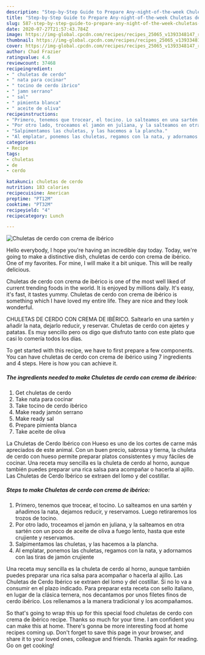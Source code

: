 ```yaml
---
description: "Step-by-Step Guide to Prepare Any-night-of-the-week Chuletas de cerdo con crema de ibérico"
title: "Step-by-Step Guide to Prepare Any-night-of-the-week Chuletas de cerdo con crema de ibérico"
slug: 587-step-by-step-guide-to-prepare-any-night-of-the-week-chuletas-de-cerdo-con-crema-de-iberico
date: 2020-07-27T21:57:43.784Z
image: https://img-global.cpcdn.com/recipes/recipes_25065_v1393348147_receta_foto_00025065/751x532cq70/chuletas-de-cerdo-con-crema-de-iberico-foto-principal.jpg
thumbnail: https://img-global.cpcdn.com/recipes/recipes_25065_v1393348147_receta_foto_00025065/751x532cq70/chuletas-de-cerdo-con-crema-de-iberico-foto-principal.jpg
cover: https://img-global.cpcdn.com/recipes/recipes_25065_v1393348147_receta_foto_00025065/751x532cq70/chuletas-de-cerdo-con-crema-de-iberico-foto-principal.jpg
author: Chad Frazier
ratingvalue: 4.6
reviewcount: 37468
recipeingredient:
- " chuletas de cerdo"
- " nata para cocinar"
- " tocino de cerdo ibrico"
- " jamn serrano"
- " sal"
- " pimienta blanca"
- " aceite de oliva"
recipeinstructions:
- "Primero, tenemos que trocear, el tocino. Lo salteamos en una sartén  y añadimos la nata, dejamos reducir, y reservamos. Luego retiraremos los trozos de tocino."
- "Por otro lado, troceamos el jamón en juliana, y la salteamos en otra sartén con un poco de aceite de oliva a fuego lento, hasta que este crujiente y reservamos."
- "Salpimentamos las chuletas, y las hacemos a la plancha."
- "Al emplatar, ponemos las chuletas, regamos con la nata, y adornamos con las tiras de jamón crujiente"
categories:
- Recipe
tags:
- chuletas
- de
- cerdo

katakunci: chuletas de cerdo 
nutrition: 183 calories
recipecuisine: American
preptime: "PT12M"
cooktime: "PT32M"
recipeyield: "4"
recipecategory: Lunch

---
```



![Chuletas de cerdo con crema de ibérico](https://img-global.cpcdn.com/recipes/recipes_25065_v1393348147_receta_foto_00025065/751x532cq70/chuletas-de-cerdo-con-crema-de-iberico-foto-principal.jpg)

Hello everybody, I hope you're having an incredible day today. Today, we're going to make a distinctive dish, chuletas de cerdo con crema de ibérico. One of my favorites. For mine, I will make it a bit unique. This will be really delicious.

Chuletas de cerdo con crema de ibérico is one of the most well liked of current trending foods in the world. It is enjoyed by millions daily. It's easy, it's fast, it tastes yummy. Chuletas de cerdo con crema de ibérico is something which I have loved my entire life. They are nice and they look wonderful.

CHULETAS DE CERDO CON CREMA DE IBÉRICO. Saltearlo en una sartén y añadir la nata, dejarlo reducir, y reservar. Chuletas de cerdo con ajetes y patatas. Es muy sencillo pero os digo que disfruto tanto con este plato que casi lo comería todos los días.


To get started with this recipe, we have to first prepare a few components. You can have chuletas de cerdo con crema de ibérico using 7 ingredients and 4 steps. Here is how you can achieve it.

<!--inarticleads1-->

##### The ingredients needed to make Chuletas de cerdo con crema de ibérico:

1. Get  chuletas de cerdo
1. Take  nata para cocinar
1. Take  tocino de cerdo ibérico
1. Make ready  jamón serrano
1. Make ready  sal
1. Prepare  pimienta blanca
1. Take  aceite de oliva


La Chuletas de Cerdo Ibérico con Hueso es uno de los cortes de carne más apreciados de este animal. Con un buen precio, sabrosa y tierna, la chuleta de cerdo con hueso permite preparar platos consistentes y muy fáciles de cocinar. Una receta muy sencilla es la chuleta de cerdo al horno, aunque también puedes preparar una rica salsa para acompañar o hacerla al ajillo. Las Chuletas de Cerdo Ibérico se extraen del lomo y del costillar. 

<!--inarticleads2-->

##### Steps to make Chuletas de cerdo con crema de ibérico:

1. Primero, tenemos que trocear, el tocino. Lo salteamos en una sartén  y añadimos la nata, dejamos reducir, y reservamos. Luego retiraremos los trozos de tocino.
1. Por otro lado, troceamos el jamón en juliana, y la salteamos en otra sartén con un poco de aceite de oliva a fuego lento, hasta que este crujiente y reservamos.
1. Salpimentamos las chuletas, y las hacemos a la plancha.
1. Al emplatar, ponemos las chuletas, regamos con la nata, y adornamos con las tiras de jamón crujiente


Una receta muy sencilla es la chuleta de cerdo al horno, aunque también puedes preparar una rica salsa para acompañar o hacerla al ajillo. Las Chuletas de Cerdo Ibérico se extraen del lomo y del costillar. Si no lo va a consumir en el plazo indicado. Para preparar esta receta con sello italiano, en lugar de la clásica ternera, nos decantamos por unos filetes finos de cerdo ibérico. Los rellenamos a la manera tradicional y los acompañamos. 

So that's going to wrap this up for this special food chuletas de cerdo con crema de ibérico recipe. Thanks so much for your time. I am confident you can make this at home. There's gonna be more interesting food at home recipes coming up. Don't forget to save this page in your browser, and share it to your loved ones, colleague and friends. Thanks again for reading. Go on get cooking!
